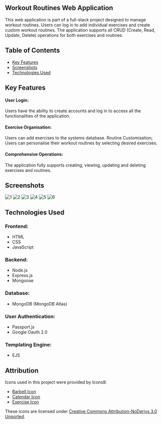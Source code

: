 ## Workout Routines Web Application

This web application is part of a full-stack project designed to manage workout routines. Users can log in to add individual exercises and create custom workout routines. The application supports all CRUD (Create, Read, Update, Delete) operations for both exercises and routines.

## Table of Contents

- [Key Features](#features)
- [Screenshots](#screenshots)
- [Technologies Used](#technologies-used)

## Key Features

 #### User Login:
 Users have the ability to create accounts and log in to access all the functionalities of the application.
 
 #### Exercise Organisation:
 Users can add exercises to the systems database.
 Routine Customisation; Users can personalise their workout routines by selecting desired exercises.
 #### Comprehensive Operations:
 The application fully supports creating, viewing, updating and deleting exercises and routines.
 
## Screenshots
![1](https://i.imgur.com/tCglJ54.png) 
![2](https://i.imgur.com/Q2zOVWG.png) 
![3](https://i.imgur.com/jmvsx1R.png) 
![4](https://i.imgur.com/A0p5COs.png) 
![5](https://i.imgur.com/coKenGL.png) 
![6](https://i.imgur.com/3KSVu7P.png) 




 ## Technologies Used

### Frontend:
  - HTML
  - CSS
  - JavaScript
  
### Backend:
  - Node.js
  - Express.js
  - Mongoose
  
### Database:
  - MongoDB (MongoDB Atlas)
  
### User Authentication:
  - Passport.js
  - Google Oauth 2.0
  
### Templating Engine:
  - EJS
 
  ## Attribution

Icons used in this project were provided by Icons8:

- [Barbell Icon](https://icons8.com/icon/1786/barbell)
- [Calendar Icon](https://icons8.com/icon/67438/calendar)
- [Exercise Icon](https://icons8.com/icon/3728/exercise)

These icons are licensed under [Creative Commons Attribution-NoDerivs 3.0 Unported](https://creativecommons.org/licenses/by-nd/3.0/).
